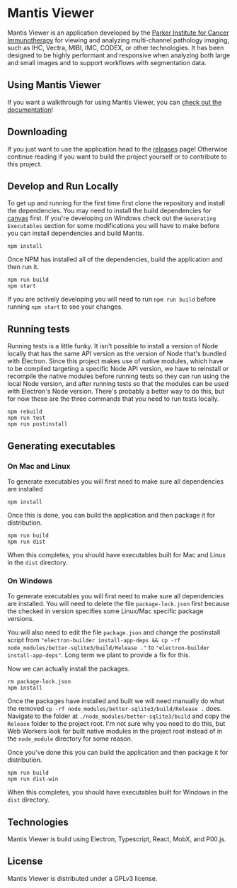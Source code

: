 # Mantis Viewer

Mantis Viewer is an application developed by the [Parker Institute for Cancer Immunotherapy](https://www.parkerici.org/) for viewing and analyzing multi-channel pathology imaging, such as IHC, Vectra, MIBI, IMC, CODEX, or other technologies. It has been designed to be highly performant and responsive when analyzing both large and small images and to support workflows with segmentation data.

## Using Mantis Viewer

If you want a walkthrough for using Mantis Viewer, you can [check out the documentation](https://mantis.parkerici.org)!

## Downloading

If you just want to use the application head to the [releases](https://github.com/ParkerICI/imc-viewer-js/releases) page! Otherwise continue reading if you want to build the project yourself or to contribute to this project.

## Develop and Run Locally

To get up and running for the first time first clone the repository and install the dependencies. You may need to install the build dependencies for [canvas](https://www.npmjs.com/package/canvas) first. If you're developing on Windows check out the `Generating Executables` section for some modifications you will have to make before you can install dependencies and build Mantis.

```shell
npm install
```

Once NPM has installed all of the dependencies, build the application and then run it.

```shell
npm run build
npm start
```

If you are actively developing you will need to run `npm run build` before running `npm start` to see your changes.

## Running tests

Running tests is a little funky. It isn't possible to install a version of Node locally that has the same API version as the version of Node that's bundled with Electron. Since this project makes use of native modules, which have to be compiled targeting a specific Node API version, we have to reinstall or recompile the native modules before running tests so they can run using the local Node version, and after running tests so that the modules can be used with Electron's Node version. There's probably a better way to do this, but for now these are the three commands that you need to run tests locally.

```shell
npm rebuild
npm run test
npm run postinstall
```

## Generating executables

### On Mac and Linux

To generate executables you will first need to make sure all dependencies are installed

```shell
npm install
```

Once this is done, you can build the application and then package it for distribution.

```shell
npm run build
npm run dist
```

When this completes, you should have executables built for Mac and Linux in the `dist` directory.

### On Windows

To generate executables you will first need to make sure all dependencies are installed. You will need to delete the file `package-lock.json` first because the checked in version specifies some Linux/Mac specific package versions.

You will also need to edit the file `package.json` and change the postinstall script from `"electron-builder install-app-deps && cp -rf node_modules/better-sqlite3/build/Release ."` to `"electron-builder install-app-deps"`. Long term we plant to provide a fix for this.

Now we can actually install the packages.

```shell
rm package-lock.json
npm install
```

Once the packages have installed and built we will need manually do what the removed `cp -rf node_modules/better-sqlite3/build/Release .` does. Navigate to the folder at `./node_modules/better-sqlite3/build` and copy the `Release` folder to the project root. I'm not sure why you need to do this, but Web Workers look for built native modules in the project root instead of in the `node_module` directory for some reason.

Once you've done this you can build the application and then package it for distribution.

```shell
npm run build
npm run dist-win
```

When this completes, you should have executables built for Windows in the `dist` directory.

## Technologies

Mantis Viewer is build using Electron, Typescript, React, MobX, and PIXI.js.

## License

Mantis Viewer is distributed under a GPLv3 license.
